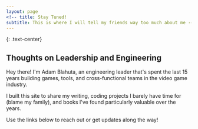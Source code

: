 ```yaml
---
layout: page
<!-- title: Stay Tuned! 
subtitle: This is where I will tell my friends way too much about me -->
---
```


{: .text-center}
## Thoughts on Leadership and Engineering

Hey there! I'm Adam Blahuta, an engineering leader that's spent the last 15 years building games, tools, and cross-functional teams in the video game industry.

I built this site to share my writing, coding projects I barely have time for (blame my family), and books I've found particularly valuable over the years.

Use the links below to reach out or get updates along the way!